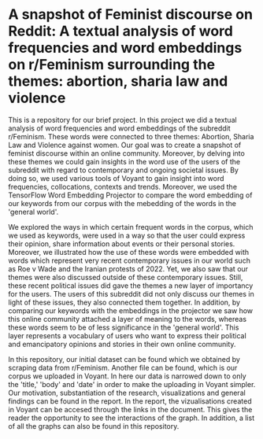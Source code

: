 # A snapshot of Feminist discourse on Reddit: A textual analysis of word frequencies and word embeddings on r/Feminism surrounding the themes: abortion, sharia law and violence 

This is a repository for our brief project. In this project we did a textual analysis of word frequencies and word embeddings of the subreddit r/Feminism. These words were connected to three themes: Abortion, Sharia Law and Violence against women. Our goal was to create a snapshot of feminist discourse within an online community. Moreover, by delving into these themes we could gain insights in the word use of the users of the subreddit with regard to contemporary and ongoing societal issues. By doing so, we used various tools of Voyant to gain insight into word frequencies, collocations, contexts and trends. Moreover, we used the TensorFlow Word Embedding Projector to compare the word embedding of our keywords from our corpus with the mebedding of the words in the 'general world'.

We explored the ways in which certain frequent words in the corpus, which we used as keywords, were used in a way so that the user could express their opinion, share information about events or their personal stories. Moreover, we illustrated how the use of these words were embedded with words which represent very recent contemporary issues in our world such as Roe v Wade and the Iranian protests of 2022. Yet, we also saw that our themes were also discussed outside of these contemporary issues. Still, these recent political issues did gave the themes a new layer of importancy for the users. The users of this subreddit did not only discuss our themes in light of these issues, they also connected them together. In addition, by comparing our keywords with the embeddings in the projector we saw how this online community attached a layer of meaning to the words, whereas these words seem to be of less significance in the 'general world'. This layer represents a vocabulary of users who want to express their political and emancipatory opinions and stories in their own online community. 

In this repository, our initial dataset can be found which we obtained by scraping data from r/Feminism. Another file can be found, which is our corpus we uploaded in Voyant. In here our data is narrowed down to only the 'title,' 'body' and 'date' in order to make the uploading in Voyant simpler. Our motivation, substantiation of the research, visualizations and general findings can be found in the report. In the report, the vizualisations created in Voyant can be accesed through the links in the document. This gives the reader the opportunity to see the interactions of the graph. In addition, a list of all the graphs can also be found in this repository. 

